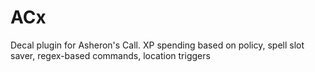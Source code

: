 # ACx
Decal plugin for Asheron's Call.  XP spending based on policy, spell slot saver, regex-based commands, location triggers
